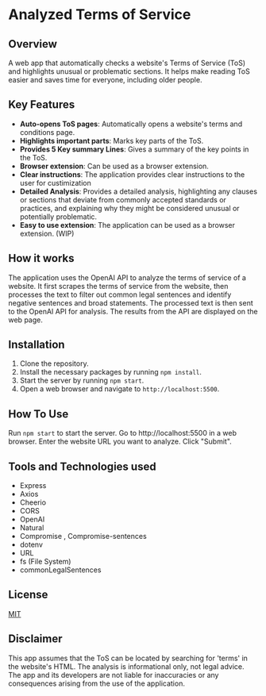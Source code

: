 # Analyzed Terms of Service

## Overview

A web app that automatically checks a website's Terms of Service (ToS) and highlights unusual or problematic sections. It helps make reading ToS easier and saves time for everyone, including older people.

## Key Features

- **Auto-opens ToS pages**: Automatically opens a website's terms and conditions page.
- **Highlights important parts**: Marks key parts of the ToS.
- **Provides 5 Key summary Lines**: Gives a summary of the key points in the ToS.
- **Browser extension**: Can be used as a browser extension.
- **Clear instructions**: The application provides clear instructions to the user for custimization
- **Detailed Analysis**: Provides a detailed analysis, highlighting any clauses or sections that deviate from commonly accepted standards or practices, and explaining why they might be considered unusual or potentially problematic.
- **Easy to use extension**: The application can be used as a browser extension. (WIP)

## How it works

The application uses the OpenAI API to analyze the terms of service of a website. It first scrapes the terms of service from the website, then processes the text to filter out common legal sentences and identify negative sentences and broad statements. The processed text is then sent to the OpenAI API for analysis. The results from the API are displayed on the web page.

## Installation

1. Clone the repository.
2. Install the necessary packages by running `npm install`.
3. Start the server by running `npm start`.
4. Open a web browser and navigate to `http://localhost:5500`.

## How To Use
Run `npm start` to start the server.
Go to http://localhost:5500 in a web browser.
Enter the website URL you want to analyze.
Click "Submit".

## Tools and Technologies used

- Express
- Axios
- Cheerio
- CORS
- OpenAI
- Natural
- Compromise , Compromise-sentences
- dotenv
- URL
- fs (File System)
- commonLegalSentences

## License

[MIT](https://choosealicense.com/licenses/mit/)

## Disclaimer

This app assumes that the ToS can be located by searching for 'terms' in the website's HTML. The analysis is informational only, not legal advice. The app and its developers are not liable for inaccuracies or any consequences arising from the use of the application.

